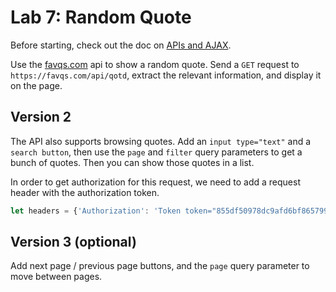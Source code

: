 
# Lab 7: Random Quote

Before starting, check out the doc on [APIs and AJAX](../docs/13%20-%20APIs%20and%20Ajax.md).

Use the [favqs.com](https://favqs.com/api/) api to show a random quote. Send a `GET` request to `https://favqs.com/api/qotd`, extract the relevant information, and display it on the page.

## Version 2

The API also supports browsing quotes. Add an `input type="text"` and a `search button`, then use the `page` and `filter` query parameters to get a bunch of quotes. Then you can show those quotes in a list.

In order to get authorization for this request, we need to add a request header with the authorization token.

```javascript
let headers = {'Authorization': 'Token token="855df50978dc9afd6bf86579913c9f8b"'}
```

## Version 3 (optional)

Add next page / previous page buttons, and the `page` query parameter to move between pages.
